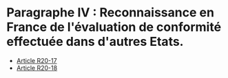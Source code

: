 # Paragraphe IV : Reconnaissance en France de l'évaluation de conformité effectuée dans d'autres Etats.

* [Article R20-17](./LEGIARTI000024505963.md)
* [Article R20-18](./LEGIARTI000024505957.md)
